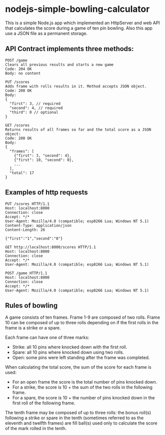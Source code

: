 # nodejs-simple-bowling-calculator

This is a simple Node.js app which implemented an HttpServer and web API that calculates the score during a game of ten pin bowling. Also this app use a JSON file as a permanent storage.

## API Contract implements three methods:

```
POST /game
Clears all previous results and starts a new game 
Code: 204 OK
Body: no content
```

```
PUT /scores
Adds frame with rolls results in it. Method accepts JSON object. 
Code: 200 OK
Body: 
{
  "first": 3, // required
  "second": 4, // required
  "third": 0 // optional
}
```

```
GET /scores	
Returns results of all frames so far and the total score as a JSON object:
Code: 200 OK
Body:
{
  "frames": [
    {"first": 3, "second": 4},
    {"first": 10, "second": 0},
    ... 
  ],
  "total": 17
}
```

## Examples of http requests

```
PUT /scores HTTP/1.1
Host: localhost:8000
Connection: close
Accept: */*
User-Agent: Mozilla/4.0 (compatible; esp8266 Lua; Windows NT 5.1)
Content-Type: application/json
Content-Length: 26

{"first":"1","second":"8"}
```

```
GET http://localhost:8000/scores HTTP/1.1
Host: localhost:8000
Connection: close
Accept: */*
User-Agent: Mozilla/4.0 (compatible; esp8266 Lua; Windows NT 5.1)
```

```
POST /game HTTP/1.1
Host: localhost:8000
Connection: close
Accept: */*
User-Agent: Mozilla/4.0 (compatible; esp8266 Lua; Windows NT 5.1)
```

## Rules of bowling

A game consists of ten frames. Frame 1-9 are composed of two rolls. Frame 10 can be composed of up to three rolls depending on if the first rolls in the frame is a strike or a spare.

Each frame can have one of three marks:
- Strike: all 10 pins where knocked down with the first roll.
- Spare: all 10 pins where knocked down using two rolls.
- Open: some pins were left standing after the frame was completed.

When calculating the total score, the sum of the score for each frame is used:

- For an open frame the score is the total number of pins knocked down.
- For a strike, the score is 10 + the sum of the two rolls in the following frame.
- For a spare, the score is 10 + the number of pins knocked down in the first roll of the following frame.

The tenth frame may be composed of up to three rolls: the bonus roll(s) following a strike or spare in the tenth (sometimes referred to as the eleventh and twelfth frames) are fill ball(s) used only to calculate the score of the mark rolled in the tenth.
